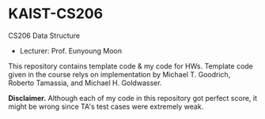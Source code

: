 # KAIST-CS206
CS206 Data Structure
 * Lecturer: Prof. Eunyoung Moon

This repository contains template code & my code for HWs.
Template code given in the course relys on implementation by Michael T. Goodrich, Roberto Tamassia, and Michael H. Goldwasser.

**Disclaimer.** Although each of my code in this repository got perfect score, it might be wrong since TA's test cases were extremely weak.

